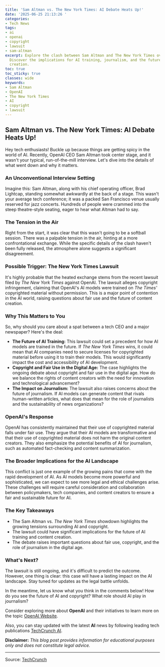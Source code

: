 ```yaml
---
title: 'Sam Altman vs. The New York Times: AI Debate Heats Up!'
date: '2025-06-25 21:13:26 '
categories:
- Tech News
tags:
- ai
- openai
- copyright
- lawsuit
- sam-altman
excerpt: Explore the clash between Sam Altman and The New York Times over AI copyright.
  Discover the implications for AI training, journalism, and the future of content
  creation.
toc: true
toc_sticky: true
classes: wide
keywords:
- Sam Altman
- OpenAI
- The New York Times
- AI
- copyright
- lawsuit
---
```


## Sam Altman vs. The New York Times: AI Debate Heats Up!

Hey tech enthusiasts! Buckle up because things are getting spicy in the world of AI. Recently, OpenAI CEO Sam Altman took center stage, and it wasn't your typical, run-of-the-mill interview. Let's dive into the details of what went down and why it matters.

### An Unconventional Interview Setting

Imagine this: Sam Altman, along with his chief operating officer, Brad Lightcap, standing somewhat awkwardly at the back of a stage. This wasn't your average tech conference; it was a packed San Francisco venue usually reserved for jazz concerts. Hundreds of people were crammed into the steep theatre-style seating, eager to hear what Altman had to say.

### The Tension in the Air

Right from the start, it was clear that this wasn't going to be a softball session. There was a palpable tension in the air, hinting at a more confrontational exchange. While the specific details of the clash haven't been fully released, the atmosphere alone suggests a significant disagreement.

### Possible Trigger: The New York Times Lawsuit

It's highly probable that the heated exchange stems from the recent lawsuit filed by *The New York Times* against OpenAI. The lawsuit alleges copyright infringement, claiming that OpenAI's AI models were trained on *The Times'* copyrighted material without permission. This is a major point of contention in the AI world, raising questions about fair use and the future of content creation.

### Why This Matters to You

So, why should you care about a spat between a tech CEO and a major newspaper? Here's the deal:

*   **The Future of AI Training:** This lawsuit could set a precedent for how AI models are trained in the future. If *The New York Times* wins, it could mean that AI companies need to secure licenses for copyrighted material before using it to train their models. This would significantly impact the cost and accessibility of AI development.
*   **Copyright and Fair Use in the Digital Age:** The case highlights the ongoing debate about copyright and fair use in the digital age. How do we balance the rights of content creators with the need for innovation and technological advancement?
*   **The Impact on Journalism:** The lawsuit also raises concerns about the future of journalism. If AI models can generate content that rivals human-written articles, what does that mean for the role of journalists and the sustainability of news organizations?

### OpenAI's Response

OpenAI has consistently maintained that their use of copyrighted material falls under fair use. They argue that their AI models are transformative and that their use of copyrighted material does not harm the original content creators. They also emphasize the potential benefits of AI for journalism, such as automated fact-checking and content summarization.

### The Broader Implications for the AI Landscape

This conflict is just one example of the growing pains that come with the rapid development of AI. As AI models become more powerful and sophisticated, we can expect to see more legal and ethical challenges arise. These challenges will require careful consideration and collaboration between policymakers, tech companies, and content creators to ensure a fair and sustainable future for AI.

### The Key Takeaways

*   The Sam Altman vs. *The New York Times* showdown highlights the growing tensions surrounding AI and copyright.
*   The lawsuit could have significant implications for the future of AI training and content creation.
*   The debate raises important questions about fair use, copyright, and the role of journalism in the digital age.

### What's Next?

The lawsuit is still ongoing, and it's difficult to predict the outcome. However, one thing is clear: this case will have a lasting impact on the AI landscape. Stay tuned for updates as the legal battle unfolds.

In the meantime, let us know what you think in the comments below! How do you see the future of AI and copyright? What role should AI play in journalism?

Consider exploring more about **OpenAI** and their initiatives to learn more on the topic [OpenAI Website](https://openai.com/).

Also, you can stay updated with the latest **AI** news by following leading tech publications [TechCrunch AI](https://techcrunch.com/category/artificial-intelligence/).

**Disclaimer:** *This blog post provides information for educational purposes only and does not constitute legal advice.*

---

Source: [TechCrunch](https://techcrunch.com/2025/06/25/sam-altman-comes-out-swinging-at-the-new-york-times/)